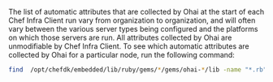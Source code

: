 The list of automatic attributes that are collected by Ohai at the start
of each Chef Infra Client run vary from organization to organization,
and will often vary between the various server types being configured
and the platforms on which those servers are run. All attributes
collected by Ohai are unmodifiable by Chef Infra Client. To see which
automatic attributes are collected by Ohai for a particular node, run
the following command:

``` bash
find  /opt/chefdk/embedded/lib/ruby/gems/*/gems/ohai-*/lib -name "*.rb" -print | xargs grep -R "provides" -h |sed 's/^\s*//g'|sed "s/\\\"/\'/g"|sort|uniq|grep "\sprovides"
```